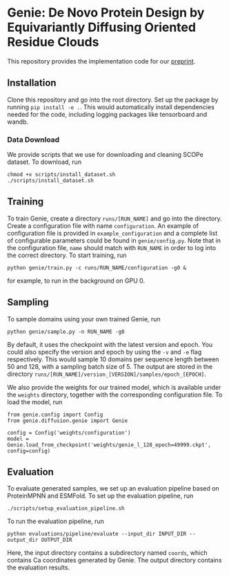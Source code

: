 # Genie: De Novo Protein Design by Equivariantly Diffusing Oriented Residue Clouds

This repository provides the implementation code for our [preprint](https://arxiv.org/abs/2301.12485).

## Installation

Clone this repository and go into the root directory. Set up the package by running `pip install -e .`. This would automatically install dependencies needed for the code, including logging packages like tensorboard and wandb.

### Data Download
We provide scripts that we use for downloading and cleaning SCOPe dataset. To download, run
```
chmod +x scripts/install_dataset.sh
./scripts/install_dataset.sh
```

## Training

To train Genie, create a directory `runs/[RUN_NAME]` and go into the directory. Create a configuration file with name `configuration`. An example of configuration file is provided in `example_configuration` and a complete list of configurable parameters could be found in `genie/config.py`. Note that in the configuration file, `name` should match with `RUN_NAME` in order to log into the correct directory. To start training, run
```
python genie/train.py -c runs/RUN_NAME/configuration -g0 &
```
for example, to run in the background on GPU 0.

## Sampling

To sample domains using your own trained Genie, run
```
python genie/sample.py -n RUN_NAME -g0
```
By default, it uses the checkpoint with the latest version and epoch. You could also specify the version and epoch by using the `-v` and `-e` flag respectively. This would sample 10 domains per sequence length between 50 and 128, with a sampling batch size of 5. The output are stored in the directory `runs/[RUN_NAME]/version_[VERSION]/samples/epoch_[EPOCH]`.

We also provide the weights for our trained model, which is available under the `weights` directory, together with the corresponding configuration file. To load the model, run
```
from genie.config import Config
from genie.diffusion.genie import Genie

config = Config('weights/configuration')
model = Genie.load_from_checkpoint('weights/genie_l_128_epoch=49999.ckpt', config=config)
```

## Evaluation

To evaluate generated samples, we set up an evaluation pipeline based on ProteinMPNN and ESMFold. To set up the evaluation pipeline, run
```
./scripts/setup_evaluation_pipeline.sh
```
To run the evaluation pipeline, run
```
python evaluations/pipeline/evaluate --input_dir INPUT_DIR --output_dir OUTPUT_DIR
```
Here, the input directory contains a subdirectory named `coords`, which contains Ca coordinates generated by Genie. The output directory contains the evaluation results.